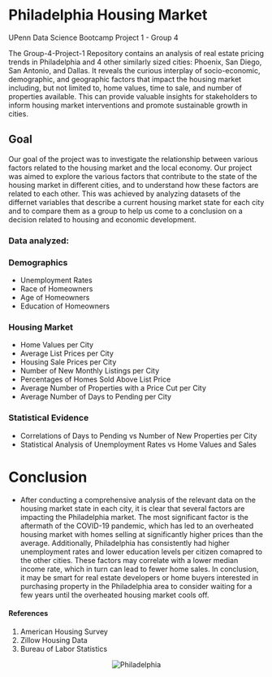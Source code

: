 # Philadelphia Housing Market
UPenn Data Science Bootcamp Project 1 - Group 4

The Group-4-Project-1 Repository contains an analysis of real estate pricing trends in Philadelphia and 4 other similarly sized cities: Phoenix, San Diego, San Antonio, and Dallas. It reveals the curious interplay of socio-economic, demographic, and geographic factors that impact the housing market including, but not limited to, home values, time to sale, and number of properties available. This can provide valuable insights for stakeholders to inform housing market interventions and promote sustainable growth in cities.

## Goal
Our goal of the project was to investigate the relationship between various factors related to the housing market and the local economy. Our project was aimed to explore the various factors that contribute to the state of the housing market in different cities, and to understand how these factors are related to each other. This was achieved by analyzing datasets of the differnet variables that describe a current housing market state for each city and to compare them as a group to help us come to a conclusion on a decision related to housing and economic development.

### Data analyzed:

### Demographics
  * Unemployment Rates
  * Race of Homeowners
  * Age of Homeowners
  * Education of Homeowners
  
### Housing Market
  * Home Values per City
  * Average List Prices per City
  * Housing Sale Prices per City
  * Number of New Monthly Listings per City
  * Percentages of Homes Sold Above List Price
  * Average Number of Properties with a Price Cut per City
  * Average Number of Days to Pending per City
  
### Statistical Evidence
  * Correlations of Days to Pending vs Number of New Properties per City
  * Statistical Analysis of Unemployment Rates vs Home Values and Sales

# Conclusion
  * After conducting a comprehensive analysis of the relevant data on the housing market state in each city, it is clear that several factors are impacting the Philadelphia market. The most significant factor is the aftermath of the COVID-19 pandemic, which has led to an overheated housing market with homes selling at significantly higher prices than the average. Additionally, Philadelphia has consistently had higher unemployment rates and lower education levels per citizen comapred to the other cities. These factors may correlate with a lower median income rate, which in turn can lead to fewer home sales. In conclusion, it may be smart for real estate developers or home buyers interested in purchasing property in the Philadelphia area to consider waiting for a few years until the overheated housing market cools off.

#### References 
1. American Housing Survey
2. Zillow Housing Data
3. Bureau of Labor Statistics

<p align="center">
  <img src="https://www.discoverphl.com/wp-content/uploads/2021/07/Philadelphia-Museum-of-Art-and-skyline.-Photo-by-Elevated-Angles-1.jpg" alt="Philadelphia">
</p>
